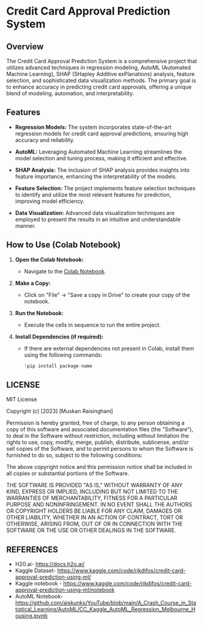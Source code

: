 # Credit Card Approval Prediction System

## Overview

The Credit Card Approval Prediction System is a comprehensive project that utilizes advanced techniques in regression modeling, AutoML (Automated Machine Learning), SHAP (SHapley Additive exPlanations) analysis, feature selection, and sophisticated data visualization methods. The primary goal is to enhance accuracy in predicting credit card approvals, offering a unique blend of modeling, automation, and interpretability.

## Features

- **Regression Models:** The system incorporates state-of-the-art regression models for credit card approval predictions, ensuring high accuracy and reliability.

- **AutoML:** Leveraging Automated Machine Learning streamlines the model selection and tuning process, making it efficient and effective.

- **SHAP Analysis:** The inclusion of SHAP analysis provides insights into feature importance, enhancing the interpretability of the models.

- **Feature Selection:** The project implements feature selection techniques to identify and utilize the most relevant features for prediction, improving model efficiency.

- **Data Visualization:** Advanced data visualization techniques are employed to present the results in an intuitive and understandable manner.

## How to Use (Colab Notebook)

1. **Open the Colab Notebook:**
   - Navigate to the [Colab Notebook](https://github.com/MuskanRaisinghani23/CreditCardApprovalPrediction/blob/main/CreditCardApprovalPrediction.ipynb).

2. **Make a Copy:**
   - Click on "File" -> "Save a copy in Drive" to create your copy of the notebook.

3. **Run the Notebook:**
   - Execute the cells in sequence to run the entire project.

4. **Install Dependencies (if required):**
   - If there are external dependencies not present in Colab, install them using the following commands:
     ```python
     !pip install package-name
     ```

## LICENSE
MIT License

Copyright (c) [2023] [Muskan Raisinghani]

Permission is hereby granted, free of charge, to any person obtaining a copy of this software and associated documentation files (the "Software"), to deal in the Software without restriction, including without limitation the rights to use, copy, modify, merge, publish, distribute, sublicense, and/or sell copies of the Software, and to permit persons to whom the Software is furnished to do so, subject to the following conditions:

The above copyright notice and this permission notice shall be included in all copies or substantial portions of the Software.

THE SOFTWARE IS PROVIDED "AS IS," WITHOUT WARRANTY OF ANY KIND, EXPRESS OR IMPLIED, INCLUDING BUT NOT LIMITED TO THE WARRANTIES OF MERCHANTABILITY, FITNESS FOR A PARTICULAR PURPOSE AND NONINFRINGEMENT. IN NO EVENT SHALL THE AUTHORS OR COPYRIGHT HOLDERS BE LIABLE FOR ANY CLAIM, DAMAGES OR OTHER LIABILITY, WHETHER IN AN ACTION OF CONTRACT, TORT OR OTHERWISE, ARISING FROM, OUT OF OR IN CONNECTION WITH THE SOFTWARE OR THE USE OR OTHER DEALINGS IN THE SOFTWARE.

## REFERENCES
* H20.ai- https://docs.h2o.ai/
* Kaggle Dataset- https://www.kaggle.com/code/rikdifos/credit-card-approval-prediction-using-ml/
* Kaggle notebook - https://www.kaggle.com/code/rikdifos/credit-card-approval-prediction-using-ml/notebook
* AutoML Notebook- https://github.com/aiskunks/YouTube/blob/main/A_Crash_Course_in_Statistical_Learning/AutoML/CC_Kaggle_AutoML_Regression_Melbourne_Housing.ipynb
